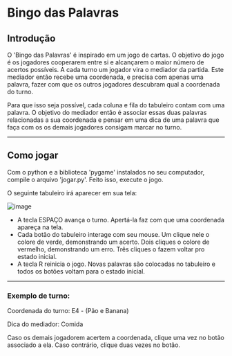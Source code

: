 # Bingo das Palavras
## Introdução

O 'Bingo das Palavras' é inspirado em um jogo de cartas. O objetivo do jogo é os jogadores cooperarem entre si e alcançarem o maior número de acertos possíveis.
A cada turno um jogador vira o mediador da partida. Este mediador então recebe uma coordenada, e precisa com apenas uma palavra, fazer com que os outros jogadores descubram qual a coordenada do turno.   

Para que isso seja possível, cada coluna e fila do tabuleiro contam com uma palavra. O objetivo do mediador então é associar essas duas palavras relacionadas a sua coordenada e pensar em uma dica de uma palavra que faça com os os demais jogadores consigam marcar no turno. 

---
## Como jogar
Com o python e a biblioteca 'pygame' instalados no seu computador, compile o arquivo 'jogar.py'. Feito isso, execute o jogo.

O seguinte tabuleiro irá aparecer em sua tela: 

![image](https://user-images.githubusercontent.com/53914839/157489358-800b93c5-2f9a-4c8c-993f-4dad20decf7d.png)

- A tecla ESPAÇO avança o turno. Apertá-la faz com que uma coordenada apareça na tela.
- Cada botão do tabuleiro interage com seu mouse. Um clique nele o colore de verde, demonstrando um acerto. Dois cliques o colore de vermelho, demonstrando um erro. Três cliques o fazem voltar pro estado inicial.
- A tecla R reinicia o jogo. Novas palavras são colocadas no tabuleiro e todos os botões voltam para o estado inicial.

---
### Exemplo de turno:
Coordenada do turno: E4 - (Pão e Banana)

Dica do mediador: Comida

Caso os demais jogadorem acertem a coordenada, clique uma vez no botão associado a ela. Caso contrário, clique duas vezes no botão.
